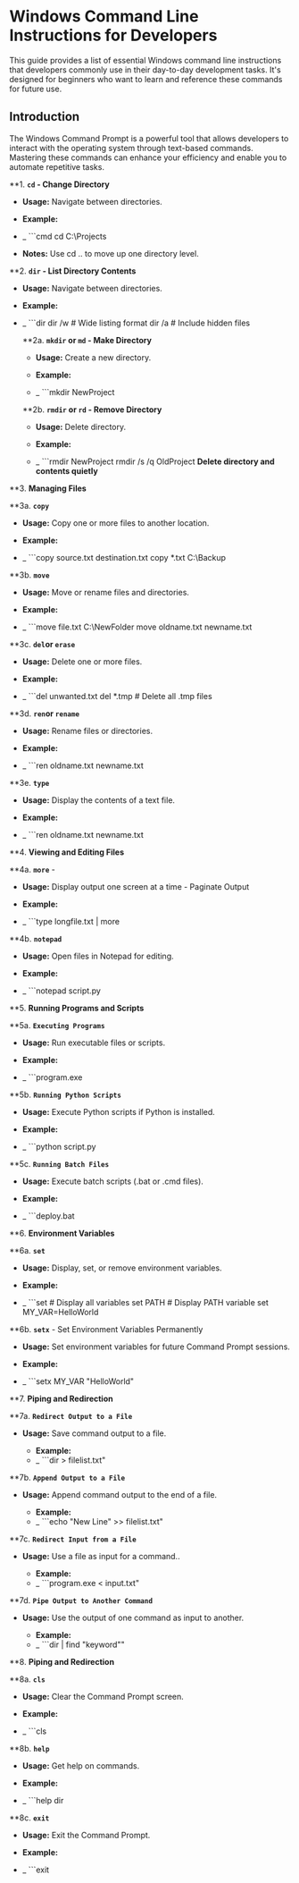 # Windows Command Line Instructions for Developers

This guide provides a list of essential Windows command line instructions that developers commonly use in their day-to-day development tasks. It's designed for beginners who want to learn and reference these commands for future use.

## Introduction

The Windows Command Prompt is a powerful tool that allows developers to interact with the operating system through text-based commands. Mastering these commands can enhance your efficiency and enable you to automate repetitive tasks.


**1. **`cd` - Change Directory**
 
- **Usage:** Navigate between directories.
- **Example:**

- _ ```cmd
  cd C:\Projects

- **Notes:** Use cd .. to move up one directory level.

**2. **`dir` - List Directory Contents**

- **Usage:** Navigate between directories.
- **Example:**
- _ ```dir
       dir /w  # Wide listing format
       dir /a  # Include hidden files
      
  **2a. **`mkdir` or `md` - Make Directory**

  - **Usage:**  Create a new directory.

  - **Example:**
  - _ ```mkdir NewProject

   **2b. **`rmdir` or `rd` - Remove Directory**

  - **Usage:**  Delete directory.

  - **Example:**
  - _ ```rmdir NewProject
         rmdir /s /q OldProject   **Delete directory and contents quietly**


**3. **Managing Files**


  **3a. **`copy`**
   - **Usage:** Copy one or more files to another location.


   - **Example:**
   - _ ```copy source.txt destination.txt
          copy *.txt C:\Backup

  **3b. **`move`**
   - **Usage:** Move or rename files and directories.
   
   - **Example:**
   - _ ```move file.txt C:\NewFolder
          move oldname.txt newname.txt

  **3c. **`del`or `erase`**
   - **Usage:** Delete one or more files.
   
   - **Example:**
   - _ ```del unwanted.txt
          del *.tmp  # Delete all .tmp files

  **3d. **`ren`or `rename`**
   - **Usage:** Rename files or directories.
   
   - **Example:**
   - _ ```ren oldname.txt newname.txt

  **3e. **`type`**
   - **Usage:** Display the contents of a text file.
   
   - **Example:**
   - _ ```ren oldname.txt newname.txt


**4. **Viewing and Editing Files**

  **4a. **`more`** - 
   - **Usage:** Display output one screen at a time - Paginate Output
   
   - **Example:**
   - _ ```type longfile.txt | more

  **4b. **`notepad`**
   - **Usage:** Open files in Notepad for editing.
   
   - **Example:**
   - _ ```notepad script.py

**5. **Running Programs and Scripts**

  **5a. **`Executing Programs`**
   - **Usage:** Run executable files or scripts.
   
   - **Example:**
   - _ ```program.exe

  **5b. **`Running Python Scripts`**
   - **Usage:** Execute Python scripts if Python is installed.
   
   - **Example:**
   - _ ```python script.py

  **5c. **`Running Batch Files`**
   - **Usage:** Execute batch scripts (.bat or .cmd files).
   
   - **Example:**
   - _ ```deploy.bat


**6. **Environment Variables**

  **6a. **`set`**
   - **Usage:** Display, set, or remove environment variables.
   
   - **Example:**
   - _ ```set  # Display all variables
          set PATH  # Display PATH variable
          set MY_VAR=HelloWorld

  **6b. **`setx`** - Set Environment Variables Permanently
   - **Usage:** Set environment variables for future Command Prompt sessions.
   
   - **Example:**
   - _ ```setx MY_VAR "HelloWorld"

**7. **Piping and Redirection**

  **7a. **`Redirect Output to a File`**
   - **Usage:** Save command output to a file.

     - **Example:**
     - _ ```dir > filelist.txt"

  **7b. **`Append Output to a File`**
   - **Usage:** Append command output to the end of a file.

     - **Example:**
     - _ ```echo "New Line" >> filelist.txt"

  **7c. **`Redirect Input from a File`**
   - **Usage:** Use a file as input for a command..

     - **Example:**
     - _ ```program.exe < input.txt"

  **7d. **`Pipe Output to Another Command`**
   - **Usage:** Use the output of one command as input to another.

     - **Example:**
     - _ ```dir | find "keyword""

**8. **Piping and Redirection**

  **8a. **`cls`**
   - **Usage:** Clear the Command Prompt screen.
   
   - **Example:**
   - _ ```cls

   **8b. **`help`**
   - **Usage:** Get help on commands.
   
   - **Example:**
   - _ ```help dir

  **8c. **`exit`**
   - **Usage:** Exit the Command Prompt.
   
   - **Example:**
   - _ ```exit




  
    

  






  





  






